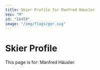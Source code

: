 ```yaml
---
title: Skier Profile for Manfred Häusler
sex: "M"
id: "18459"
image: "/img/flags/ger.svg" 
---
```


# Skier Profile

This page is for: Manfred Häusler.
    